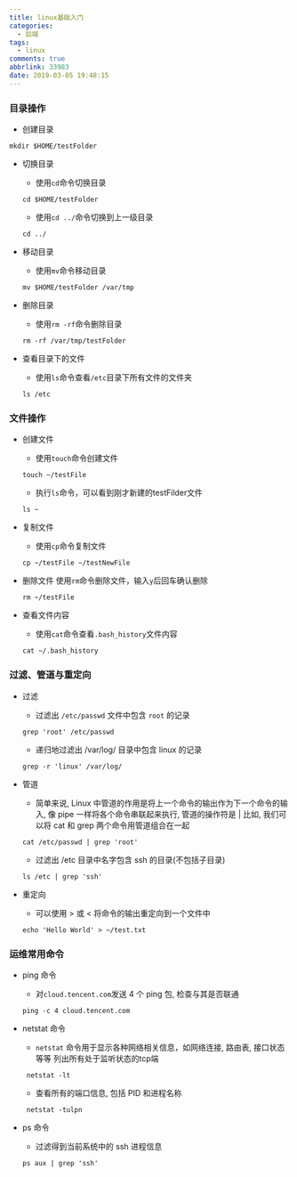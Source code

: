 ```yaml
---
title: linux基础入门
categories:
  - 后端
tags:
  - linux
comments: true
abbrlink: 33983
date: 2019-03-05 19:48:15
---
```


### 目录操作
-   创建目录
```
mkdir $HOME/testFolder
```

-   切换目录
    -   使用`cd`命令切换目录
    ```
    cd $HOME/testFolder
    ```
    -   使用`cd ../`命令切换到上一级目录
    ```
    cd ../
    ```

-   移动目录
    -   使用`mv`命令移动目录
    ```
    mv $HOME/testFolder /var/tmp
    ```

-   删除目录
    -   使用`rm -rf`命令删除目录
    ```
    rm -rf /var/tmp/testFolder
    ```
    
-   查看目录下的文件
    -   使用`ls`命令查看`/etc`目录下所有文件的文件夹
    ```
    ls /etc
    ```

### 文件操作
-   创建文件
    -   使用`touch`命令创建文件
    ```
    touch ~/testFile
    ```
    -   执行`ls`命令，可以看到刚才新建的testFilder文件
    ```
    ls ~
    ```

-   复制文件
    -   使用`cp`命令复制文件
    ```
    cp ~/testFile ~/testNewFile
    ```
    
-   删除文件
    使用`rm`命令删除文件，输入`y`后回车确认删除
    ```
    rm ~/testFile
    ```

-   查看文件内容
    -   使用`cat`命令查看`.bash_history`文件内容
    ```
    cat ~/.bash_history
    ```
    
### 过滤、管道与重定向
-   过滤
    -   过滤出 `/etc/passwd` 文件中包含 `root` 的记录
    ```
    grep 'root' /etc/passwd
    ```
    -   递归地过滤出 /var/log/ 目录中包含 linux 的记录
    ```
    grep -r 'linux' /var/log/
    ```

- 管道
    -   简单来说, Linux 中管道的作用是将上一个命令的输出作为下一个命令的输入, 像 pipe 一样将各个命令串联起来执行, 管道的操作符是 |
比如, 我们可以将 cat 和 grep 两个命令用管道组合在一起
    ```
    cat /etc/passwd | grep 'root'
    ```
    -   过滤出 /etc 目录中名字包含 ssh 的目录(不包括子目录)
    ```
    ls /etc | grep 'ssh'
    ```
    
-   重定向
    -   可以使用 > 或 < 将命令的输出重定向到一个文件中
    ```
    echo 'Hello World' > ~/test.txt
    ```
    
### 运维常用命令
-   ping 命令
    -   对`cloud.tencent.com`发送 4 个 ping 包, 检查与其是否联通
    ```
    ping -c 4 cloud.tencent.com
    ```
    
-   netstat 命令
    -   `netstat` 命令用于显示各种网络相关信息，如网络连接, 路由表, 接口状态等等 列出所有处于监听状态的tcp端
    ```
     netstat -lt
    ```
 
    -   查看所有的端口信息, 包括 PID 和进程名称
    ```
     netstat -tulpn
    ```
    
-   ps 命令
    -   过滤得到当前系统中的 ssh 进程信息
    ```
    ps aux | grep 'ssh'
    ```


